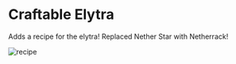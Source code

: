 # Craftable Elytra
Adds a recipe for the elytra!
Replaced Nether Star with Netherrack!

![recipe](https://github.com/Craemon/Craftable-Elytra/assets/121398546/1eb33a0f-4c63-4b2c-b6b5-ba3e102e0b24)

